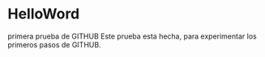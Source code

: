 # HelloWord
primera prueba  de GITHUB
Este prueba esta hecha, para experimentar los primeros pasos de GITHUB.
